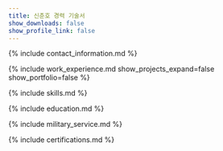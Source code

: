 ```yaml
---
title: 신춘호 경력 기술서
show_downloads: false
show_profile_link: false
---
```


{% include contact_information.md %}

{% include work_experience.md show_projects_expand=false show_portfolio=false %}

{% include skills.md %}

{% include education.md %}

{% include military_service.md %}

{% include certifications.md %}
